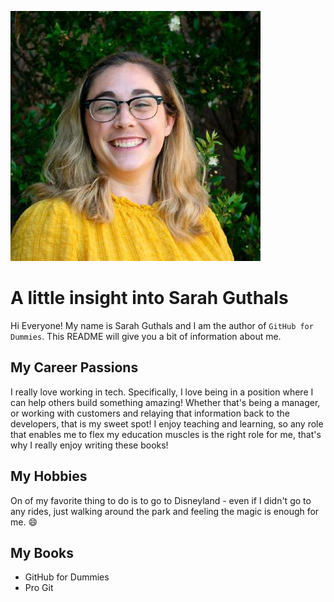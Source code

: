 ![headshot](Sarah_Guthals.jpg)
# A little insight into Sarah Guthals

Hi Everyone! My name is Sarah Guthals and I am the author of `GitHub for Dummies`. This README will give you a bit of
information about me.

## My Career Passions
I really love working in tech. Specifically, I love being in a position where I can help others build something amazing!
Whether that's being a manager, or working with customers and relaying that information back to the developers, that is my
sweet spot! I enjoy teaching and learning, so any role that enables me to flex my education muscles is the right role for
me, that's why I really enjoy writing these books!

## My Hobbies
On of my favorite thing to do is to go to Disneyland - even if I didn't go to any rides, just walking around the park and
feeling the magic is enough for me. :smile:

## My Books
* GitHub for Dummies
* Pro Git
